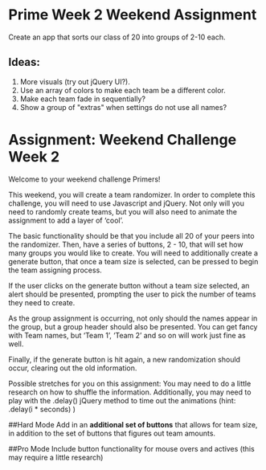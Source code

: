 # Prime Week 2 Weekend Assignment

Create an app that sorts our class of 20 into groups of 2-10 each.

## Ideas:
1. More visuals (try out jQuery UI?).
2. Use an array of colors to make each team be a different color.
3. Make each team fade in sequentially?
4. Show a group of "extras" when settings do not use all names?

# Assignment: Weekend Challenge Week 2

Welcome to your weekend challenge Primers!

This weekend, you will create a team randomizer. In order to complete this challenge, you will need to use Javascript and jQuery. Not only will you need to randomly create teams, but you will also need to animate the assignment to add a layer of ‘cool’. 

The basic functionality should be that you include all 20 of your peers into the randomizer. Then, have a series of buttons, 2 - 10, that will set how many groups you would like to create. You will need to additionally create a generate button, that once a team size is selected, can be pressed to begin the team assigning process.

If the user clicks on the generate button without a team size selected, an alert should be presented, prompting the user to pick the number of teams they need to create.

As the group assignment is occurring, not only should the names appear in the group, but a group header should also be presented. You can get fancy with Team names, but ‘Team 1’, ‘Team 2’ and so on will work just fine as well.

Finally, if the generate button is hit again, a new randomization should occur, clearing out the old information.

Possible stretches for you on this assignment:
You may need to do a little research on how to shuffle the information.
Additionally, you may need to play with the .delay() jQuery method to time out the animations (hint: .delay(i * seconds) )

##Hard Mode
Add in an **additional set of buttons** that allows for team size, in addition to the set of buttons that figures out team amounts.

##Pro Mode
Include button functionality for mouse overs and actives (this may require a little research)
